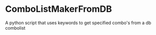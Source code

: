 # ComboListMakerFromDB
A python script that uses keywords to get specified combo's from a db combolist
